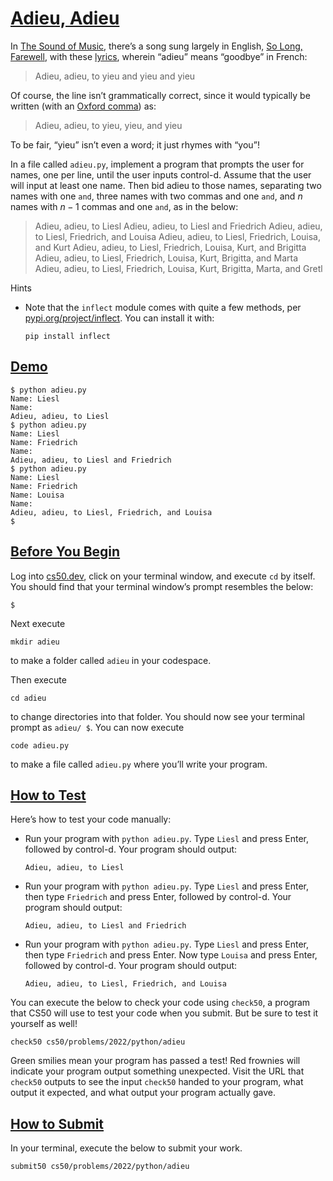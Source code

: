 # [Adieu, Adieu](#adieu-adieu)

In [The Sound of
Music](https://en.wikipedia.org/wiki/The_Sound_of_Music_(film)), there’s
a song sung largely in English, [So Long,
Farewell](https://www.youtube.com/watch?v=Qy9_lfjQopU), with these
[lyrics](https://www.lyrics.com/lyric/3998488/Julie+Andrews/So+Long%2C+Farewell),
wherein “adieu” means “goodbye” in French:

> Adieu, adieu, to yieu and yieu and yieu

Of course, the line isn’t grammatically correct, since it would
typically be written (with an [Oxford
comma](https://en.wikipedia.org/wiki/Serial_comma)) as:

> Adieu, adieu, to yieu, yieu, and yieu

To be fair, “yieu” isn’t even a word; it just rhymes with “you”!

In a file called `adieu.py`, implement a program that prompts the user
for names, one per line, until the user inputs control-d. Assume that
the user will input at least one name. Then bid adieu to those names,
separating two names with one `and`, three names with two commas and one
`and`, and $n$ names with $n - 1$ commas and one `and`, as in the below:

> Adieu, adieu, to Liesl
> Adieu, adieu, to Liesl and Friedrich
> Adieu, adieu, to Liesl, Friedrich, and Louisa
> Adieu, adieu, to Liesl, Friedrich, Louisa, and Kurt
> Adieu, adieu, to Liesl, Friedrich, Louisa, Kurt, and Brigitta
> Adieu, adieu, to Liesl, Friedrich, Louisa, Kurt, Brigitta, and Marta
> Adieu, adieu, to Liesl, Friedrich, Louisa, Kurt, Brigitta, Marta, and
> Gretl

Hints

- Note that the `inflect` module comes with quite a few methods, per
  [pypi.org/project/inflect](https://pypi.org/project/inflect/). You can
  install it with:

  ``` highlight
  pip install inflect
  ```

## [Demo](#demo)

``` highlight
$ python adieu.py
Name: Liesl
Name:
Adieu, adieu, to Liesl
$ python adieu.py
Name: Liesl
Name: Friedrich
Name:
Adieu, adieu, to Liesl and Friedrich
$ python adieu.py
Name: Liesl
Name: Friedrich
Name: Louisa
Name:
Adieu, adieu, to Liesl, Friedrich, and Louisa
$
```

## [Before You Begin](#before-you-begin)

Log into [cs50.dev](https://cs50.dev/), click on your terminal window,
and execute `cd` by itself. You should find that your terminal window’s
prompt resembles the below:

``` highlight
$
```

Next execute

``` highlight
mkdir adieu
```

to make a folder called `adieu` in your codespace.

Then execute

``` highlight
cd adieu
```

to change directories into that folder. You should now see your terminal
prompt as `adieu/ $`. You can now execute

``` highlight
code adieu.py
```

to make a file called `adieu.py` where you’ll write your program.

## [How to Test](#how-to-test)

Here’s how to test your code manually:

- Run your program with `python adieu.py`. Type `Liesl` and press Enter,
  followed by control-d. Your program should output:

  ``` highlight
  Adieu, adieu, to Liesl
  ```

- Run your program with `python adieu.py`. Type `Liesl` and press Enter,
  then type `Friedrich` and press Enter, followed by control-d. Your
  program should output:

  ``` highlight
  Adieu, adieu, to Liesl and Friedrich
  ```

- Run your program with `python adieu.py`. Type `Liesl` and press Enter,
  then type `Friedrich` and press Enter. Now type `Louisa` and press
  Enter, followed by control-d. Your program should output:

  ``` highlight
  Adieu, adieu, to Liesl, Friedrich, and Louisa
  ```

You can execute the below to check your code using `check50`, a program
that CS50 will use to test your code when you submit. But be sure to
test it yourself as well!

``` highlight
check50 cs50/problems/2022/python/adieu
```

Green smilies mean your program has passed a test! Red frownies will
indicate your program output something unexpected. Visit the URL that
`check50` outputs to see the input `check50` handed to your program,
what output it expected, and what output your program actually gave.

## [How to Submit](#how-to-submit)

In your terminal, execute the below to submit your work.

``` highlight
submit50 cs50/problems/2022/python/adieu
```
